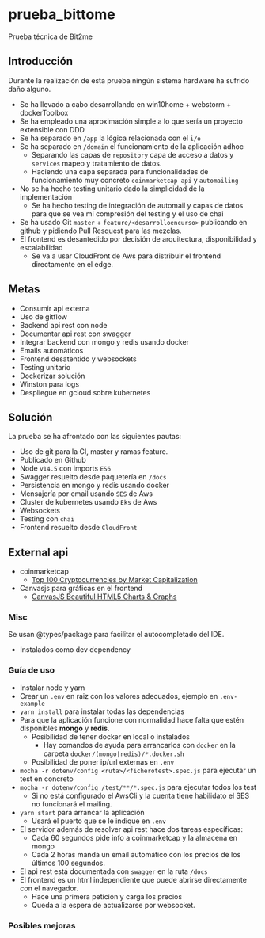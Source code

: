 # prueba_bittome
Prueba técnica de Bit2me

## Introducción
Durante la realización de esta prueba ningún sistema hardware ha sufrido daño alguno.  
- Se ha llevado a cabo desarrollando en win10home + webstorm + dockerToolbox  
- Se ha empleado una aproximación simple a lo que sería un proyecto extensible con DDD
- Se ha separado en `/app` la lógica relacionada con el `i/o`
- Se ha separado en `/domain` el funcionamiento de la aplicación adhoc
    - Separando las capas de `repository` capa de acceso a datos y `services` mapeo y tratamiento de datos.
    - Haciendo una capa separada para funcionalidades de funcionamiento muy concreto `coinmarketcap api` y `automailing`
- No se ha hecho testing unitario dado la simplicidad de la implementación
    - Se ha hecho testing de integración de automail y capas de datos para que se vea mi compresión del testing y el uso de chai   
- Se ha usado Git `master` + `feature/<desarrolloencurso>` publicando en github y pidiendo Pull Resquest para las mezclas.
- El frontend es desantedido por decisión de arquitectura, disponibilidad y escalabilidad
    - Se va a usar CloudFront de Aws para distribuir el frontend directamente en el edge.

## Metas
- Consumir api externa
- Uso de gitflow
- Backend api rest con node
- Documentar api rest con swagger
- Integrar backend con mongo y redis usando docker
- Emails automáticos
- Frontend desatentido y websockets
- Testing unitario
- Dockerizar solución
- Winston para logs
- Despliegue en gcloud sobre kubernetes

## Solución

La prueba se ha afrontado con las siguientes pautas:
- Uso de git para la CI, master y ramas feature.
- Publicado en Github
- Node `v14.5` con imports `ES6`
- Swagger resuelto desde paquetería en `/docs`
- Persistencia en mongo y redis usando docker
- Mensajería por email usando `SES` de Aws
- Cluster de kubernetes usando `Eks` de Aws
- Websockets
- Testing con `chai`
- Frontend resuelto desde `CloudFront`

## External api

- coinmarketcap
  - [Top 100 Cryptocurrencies by Market Capitalization](https://coinmarketcap.com/api/documentation/v1/)
- Canvasjs para gráficas en el frontend
    - [CanvasJS Beautiful HTML5 Charts & Graphs](https://canvasjs.com/javascript-charts/)

### Misc

Se usan @types/package para facilitar el autocompletado del IDE.
- Instalados como dev dependency

### Guía de uso
- Instalar node y yarn
- Crear un `.env` en raiz con los valores adecuados, ejemplo en `.env-example`
- `yarn install` para instalar todas las dependencias
- Para que la aplicación funcione con normalidad hace falta que estén disponibles **mongo** y **redis**.
    - Posibilidad de tener docker en local o instalados
        - Hay comandos de ayuda para arrancarlos con `docker` en la carpeta `docker/(mongo|redis)/*.docker.sh`
    - Posibilidad de poner ip/url externas en `.env`
- `mocha -r dotenv/config <ruta>/<ficherotest>.spec.js` para ejecutar un test en concreto
- `mocha -r dotenv/config /test/**/*.spec.js` para ejecutar todos los test
    - Si no está configurado el AwsCli y la cuenta tiene habilidato el SES no funcionará el mailing.
- `yarn start` para arrancar la aplicación
    - Usará el puerto que se le indique en `.env`
- El servidor además de resolver api rest hace dos tareas específicas:
    - Cada 60 segundos pide info a coinmarketcap y la almacena en mongo
    - Cada 2 horas manda un email automático con los precios de los últimos 100 segundos.
- El api rest está documentada con `swagger` en la ruta `/docs`
- El frontend es un html independiente que puede abrirse directamente con el navegador.
    - Hace una primera petición y carga los precios
    - Queda a la espera de actualizarse por websocket.

### Posibles mejoras